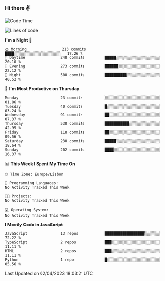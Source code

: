 ### Hi there :v:

<!--
**eusebioaddsilva/eusebioaddsilva** is a ✨ _special_ ✨ repository because its `README.md` (this file) appears on your GitHub profile.

<!--START_SECTION:waka-->
![Code Time](http://img.shields.io/badge/Code%20Time-35%20hrs%2012%20mins-blue)

![Lines of code](https://img.shields.io/badge/From%20Hello%20World%20I%27ve%20Written-3.2%20million%20lines%20of%20code-blue)

**I'm a Night 🦉** 

```text
🌞 Morning                213 commits         ████░░░░░░░░░░░░░░░░░░░░░   17.26 % 
🌆 Daytime                248 commits         █████░░░░░░░░░░░░░░░░░░░░   20.10 % 
🌃 Evening                273 commits         ██████░░░░░░░░░░░░░░░░░░░   22.12 % 
🌙 Night                  500 commits         ██████████░░░░░░░░░░░░░░░   40.52 % 
```
📅 **I'm Most Productive on Thursday** 

```text
Monday                   23 commits          ░░░░░░░░░░░░░░░░░░░░░░░░░   01.86 % 
Tuesday                  40 commits          █░░░░░░░░░░░░░░░░░░░░░░░░   03.24 % 
Wednesday                91 commits          ██░░░░░░░░░░░░░░░░░░░░░░░   07.37 % 
Thursday                 530 commits         ███████████░░░░░░░░░░░░░░   42.95 % 
Friday                   118 commits         ██░░░░░░░░░░░░░░░░░░░░░░░   09.56 % 
Saturday                 230 commits         █████░░░░░░░░░░░░░░░░░░░░   18.64 % 
Sunday                   202 commits         ████░░░░░░░░░░░░░░░░░░░░░   16.37 % 
```


📊 **This Week I Spent My Time On** 

```text
🕑︎ Time Zone: Europe/Lisbon

💬 Programming Languages: 
No Activity Tracked This Week

🐱‍💻 Projects: 
No Activity Tracked This Week

💻 Operating System: 
No Activity Tracked This Week
```

**I Mostly Code in JavaScript** 

```text
JavaScript               13 repos            ██████████████████░░░░░░░   72.22 % 
TypeScript               2 repos             ███░░░░░░░░░░░░░░░░░░░░░░   11.11 % 
HTML                     2 repos             ███░░░░░░░░░░░░░░░░░░░░░░   11.11 % 
Python                   1 repo              █░░░░░░░░░░░░░░░░░░░░░░░░   05.56 % 
```




 Last Updated on 02/04/2023 18:03:21 UTC
<!--END_SECTION:waka-->

